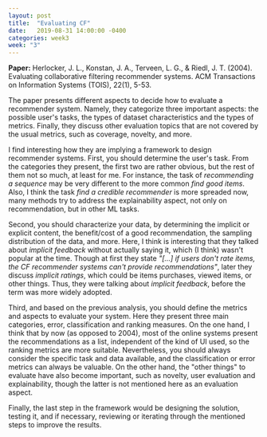 ```yaml
---
layout: post
title:  "Evaluating CF"
date:   2019-08-31 14:00:00 -0400
categories: week3
week: "3"
---
```


**Paper:** Herlocker, J. L., Konstan, J. A., Terveen, L. G., & Riedl, J. T. (2004). Evaluating collaborative filtering recommender systems. ACM Transactions on Information Systems (TOIS), 22(1), 5-53.

The paper presents different aspects to decide how to evaluate a recommender system.
Namely, they categorize three important aspects: the possible user's tasks, the types of dataset characteristics and the types of metrics.
Finally, they discuss other evaluation topics that are not covered by the usual metrics, such as coverage, novelty, and more.


I find interesting how they are implying a framework to design recommender systems.
First, you should determine the user's task.
From the categories they present, the first two are rather obvious, but the rest of them not so much, at least for me.
For instance, the task of _recommending a sequence_ may be very different to the more common _find good items_.
Also, I think the task _find a credible recommender_ is more spreaded now, many methods try to address the explainability aspect, not only on recommendation, but in other ML tasks.

Second, you should characterize your data, by determining the implicit or explicit content, the benefit/cost of a good recommendation, the sampling distribution of the data, and more.
Here, I think is interesting that they talked about _implicit feedback_ without actually saying it, which (I think) wasn't popular at the time.
Though at first they state _"[...] if users don't rate items, the CF recommender systems can't provide recommendations"_, later they discuss _implicit ratings_, which could be items purchases, viewed items, or other things.
Thus, they were talking about _implicit feedback_, before the term was more widely adopted.

Third, and based on the previous analysis, you should define the metrics and aspects to evaluate your system. Here they present three main categories, error, classification and ranking measures.
On the one hand, I think that by now (as opposed to 2004), most of the online systems present the recommendations as a list, independent of the kind of UI used, so the ranking metrics are more suitable.
Nevertheless, you should always consider the specific task and data available, and the classification or error metrics can always be valuable.
On the other hand, the "other things" to evaluate have also become important, such as novelty, user evaluation and explainability, though the latter is not mentioned here as an evaluation aspect.

Finally, the last step in the framework would be designing the solution, testing it, and if necessary, reviewing or iterating through the mentioned steps to improve the results.
